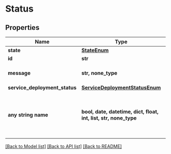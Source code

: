 # Status


## Properties
Name | Type | Description | Notes
------------ | ------------- | ------------- | -------------
**state** | [**StateEnum**](StateEnum.md) |  | 
**id** | **str** |  | [optional] 
**message** | **str, none_type** | message related to the state | [optional] 
**service_deployment_status** | [**ServiceDeploymentStatusEnum**](ServiceDeploymentStatusEnum.md) |  | [optional] 
**any string name** | **bool, date, datetime, dict, float, int, list, str, none_type** | any string name can be used but the value must be the correct type | [optional]

[[Back to Model list]](../README.md#documentation-for-models) [[Back to API list]](../README.md#documentation-for-api-endpoints) [[Back to README]](../README.md)


